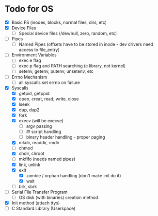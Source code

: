 # Todo for OS
- [x] Basic FS (inodes, blocks, normal files, dirs, etc)
- [x] Device Files
    - [ ] Special device files (/dev/null, zero, random, etc)
- [ ] Pipes
    - [ ] Named Pipes (offsets have to be stored in inode - dev drivers need access to file_entry)
- [ ] Environment Variables
    - [ ] exec e flag
    - [ ] exec p flag and PATH searching (c library, not kernel)
    - [ ] setenv, getenv, putenv, unsetenv, etc
- [ ] Errno Mechanism
    - [ ] all syscalls set errno on failure
- [x] Syscalls
    - [x] getpid, getppid
    - [x] open, creat, read, write, close
    - [x] lseek
    - [x] dup, dup2
    - [x] fork
    - [x] execv (will be execve)
        - [ ] argv passing
        - [ ] #! script handling
        - [ ] binary header handling - proper paging
    - [x] mkdir, readdir, rmdir
    - [ ] chmod
    - [x] chdir, chroot
    - [ ] mkfifo (needs named pipes)
    - [x] link, unlink
    - [x] exit
        - [x] zombie / orphan handling (don't make init do it)
        - [x] wait
    - [ ] brk, sbrk
- [ ] Serial File Transfer Program
    - [ ] OS disk (with binaries) creation method
- [x] Init method (attach ttys)
- [ ] C Standard Library (Userspace)